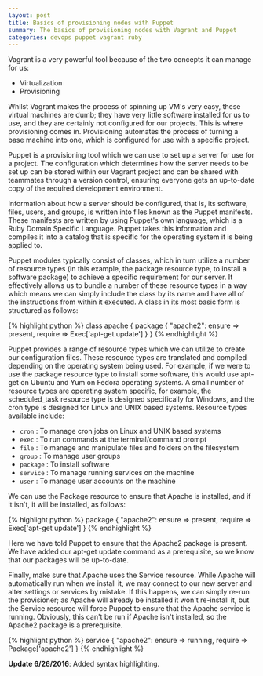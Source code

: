 ```yaml
---
layout: post 
title: Basics of provisioning nodes with Puppet
summary: The basics of provisioning nodes with Vagrant and Puppet
categories: devops puppet vagrant ruby
---
```

Vagrant is a very powerful tool because of the two concepts it can manage for us:
- Virtualization
- Provisioning

Whilst Vagrant makes the process of spinning up VM's very easy, these virtual machines are dumb; they have very little software installed for us to use, and they are certainly not configured for our projects. This is where provisioning comes in. Provisioning automates the process of turning a base machine into one, which is configured for use with a specific project.

Puppet is a provisioning tool which we can use to set up a server for use for a project. The configuration which determines how the server needs to be set up can be stored within our Vagrant project and can be shared with teammates through a version control, ensuring everyone gets an up-to-date copy of the required development environment.

Information about how a server should be configured, that is, its software, files, users, and groups, is written into files known as the Puppet manifests. These manifests are written by using Puppet's own language, which is a Ruby Domain Specific Language. Puppet takes this information and compiles it into a catalog that is specific for the operating system it is being applied to.

Puppet modules typically consist of classes, which in turn utilize a number of resource types (in this example, the package resource type, to install a software package) to achieve a specific requirement for our server. It effectively allows us to bundle a number of these resource types in a way which means we can simply include the class by its name and have all of the instructions from within it executed. A class in its most basic form is structured as follows:

{% highlight python %}
class apache {
  package { "apache2":
  ensure => present,
  require => Exec['apt-get update']
  }
}
{% endhighlight %}

Puppet provides a range of resource types which we can utilize to create our
configuration files. These resource types are translated and compiled depending on the operating system being used. For example, if we were to use the package resource type to install some software, this would use apt-get on Ubuntu and Yum on Fedora operating systems. A small number of resource types are operating system specific, for example, the scheduled_task resource type is designed specifically for Windows, and the cron type is designed for Linux and UNIX based systems. Resource types available include:

- `cron` : To manage cron jobs on Linux and UNIX based systems
- `exec` : To run commands at the terminal/command prompt
- `file` : To manage and manipulate files and folders on the filesystem
- `group` : To manage user groups
- `package` : To install software
- `service` : To manage running services on the machine
- `user` : To manage user accounts on the machine

We can use the Package resource to ensure that Apache is installed, and if it isn't, it will be installed, as follows:

{% highlight python %}
package { "apache2":
  ensure => present,
  require => Exec['apt-get update']
}
{% endhighlight %}

Here we have told Puppet to ensure that the Apache2 package is present. We
have added our apt-get update command as a prerequisite, so we know that
our packages will be up-to-date.

Finally, make sure that Apache uses the Service resource. While Apache will
automatically run when we install it, we may connect to our new server and alter settings or services by mistake. If this happens, we can simply re-run the provisioner; as Apache will already be installed it won't re-install it, but the Service resource will force Puppet to ensure that the Apache service is running. Obviously, this can't be run if Apache isn't installed, so the Apache2 package is a prerequisite.

{% highlight python %}
service { "apache2":
  ensure => running,
  require => Package['apache2']
}
{% endhighlight %}

**Update 6/26/2016**: Added syntax highlighting.